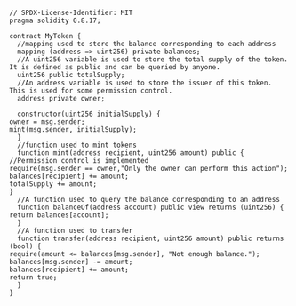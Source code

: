     // SPDX-License-Identifier: MIT
    pragma solidity 0.8.17;
    
    contract MyToken {
      //mapping used to store the balance corresponding to each address
      mapping (address => uint256) private balances;
      //A uint256 variable is used to store the total supply of the token. It is defined as public and can be queried by anyone.
      uint256 public totalSupply;
      //An address variable is used to store the issuer of this token. This is used for some permission control.
      address private owner;
    
      constructor(uint256 initialSupply) {
    owner = msg.sender;
    mint(msg.sender, initialSupply);
      }
      //function used to mint tokens
      function mint(address recipient, uint256 amount) public {
    //Permission control is implemented
    require(msg.sender == owner,"Only the owner can perform this action");
    balances[recipient] += amount;
    totalSupply += amount;
    }
      //A function used to query the balance corresponding to an address
      function balanceOf(address account) public view returns (uint256) {
    return balances[account];
      }
      //A function used to transfer
      function transfer(address recipient, uint256 amount) public returns (bool) {
    require(amount <= balances[msg.sender], "Not enough balance.");
    balances[msg.sender] -= amount;
    balances[recipient] += amount;
    return true;
      }
    }


